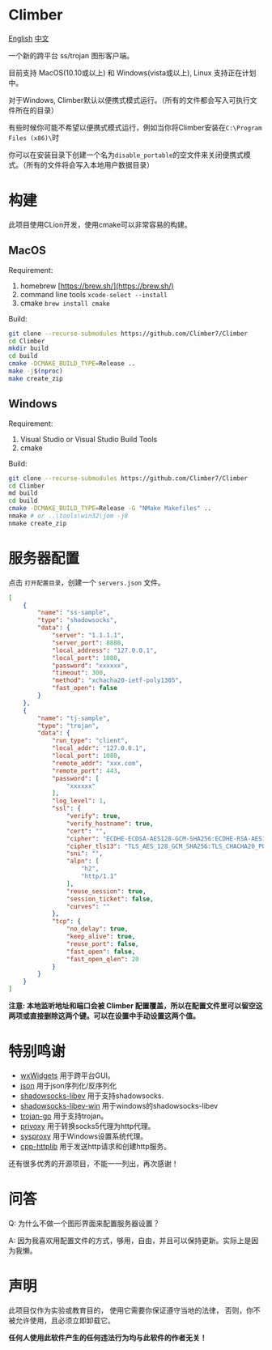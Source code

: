 # Climber

[English](README.md)
[中文](README_CN.md)

一个新的跨平台 ss/trojan 图形客户端。

目前支持 MacOS(10.10或以上) 和 Windows(vista或以上), Linux 支持正在计划中。

对于Windows, Climber默认以便携式模式运行。（所有的文件都会写入可执行文件所在的目录）

有些时候你可能不希望以便携式模式运行，例如当你将Climber安装在`C:\Program Files (x86)\`时

你可以在安装目录下创建一个名为`disable_portable`的空文件来关闭便携式模式。（所有的文件将会写入本地用户数据目录）

# 构建

此项目使用CLion开发，使用cmake可以非常容易的构建。

## MacOS

Requirement:

1. homebrew [https://brew.sh/](https://brew.sh/)
2. command line tools `xcode-select --install`
3. cmake `brew install cmake`

Build:

```bash
git clone --recurse-submodules https://github.com/Climber7/Climber
cd Climber
mkdir build
cd build
cmake -DCMAKE_BUILD_TYPE=Release .. 
make -j$(nproc)
make create_zip
```

## Windows

Requirement:

1. Visual Studio or Visual Studio Build Tools
2. cmake

Build:

```bash
git clone --recurse-submodules https://github.com/Climber7/Climber
cd Climber
md build
cd build
cmake -DCMAKE_BUILD_TYPE=Release -G "NMake Makefiles" .. 
nmake # or ..\tools\win32\jom -j8
nmake create_zip
```

# 服务器配置

点击 `打开配置目录`，创建一个 `servers.json` 文件。

```json
[
    {
        "name": "ss-sample",
        "type": "shadowsocks",
        "data": {
            "server": "1.1.1.1",
            "server_port": 8888,
            "local_address": "127.0.0.1",
            "local_port": 1080,
            "password": "xxxxxx",
            "timeout": 300,
            "method": "xchacha20-ietf-poly1305",
            "fast_open": false
        }
    },
    {
        "name": "tj-sample",
        "type": "trojan",
        "data": {
            "run_type": "client",
            "local_addr": "127.0.0.1",
            "local_port": 1080,
            "remote_addr": "xxx.com",
            "remote_port": 443,
            "password": [
                "xxxxxx"
            ],
            "log_level": 1,
            "ssl": {
                "verify": true,
                "verify_hostname": true,
                "cert": "",
                "cipher": "ECDHE-ECDSA-AES128-GCM-SHA256:ECDHE-RSA-AES128-GCM-SHA256:ECDHE-ECDSA-CHACHA20-POLY1305:ECDHE-RSA-CHACHA20-POLY1305:ECDHE-ECDSA-AES256-GCM-SHA384:ECDHE-RSA-AES256-GCM-SHA384:ECDHE-ECDSA-AES256-SHA:ECDHE-ECDSA-AES128-SHA:ECDHE-RSA-AES128-SHA:ECDHE-RSA-AES256-SHA:DHE-RSA-AES128-SHA:DHE-RSA-AES256-SHA:AES128-SHA:AES256-SHA:DES-CBC3-SHA",
                "cipher_tls13": "TLS_AES_128_GCM_SHA256:TLS_CHACHA20_POLY1305_SHA256:TLS_AES_256_GCM_SHA384",
                "sni": "",
                "alpn": [
                    "h2",
                    "http/1.1"
                ],
                "reuse_session": true,
                "session_ticket": false,
                "curves": ""
            },
            "tcp": {
                "no_delay": true,
                "keep_alive": true,
                "reuse_port": false,
                "fast_open": false,
                "fast_open_qlen": 20
            }
        }
    }
]
```

**注意: 本地监听地址和端口会被 Climber 配置覆盖，所以在配置文件里可以留空这两项或直接删除这两个键。可以在设置中手动设置这两个值。**

# 特别鸣谢

* [wxWidgets](https://www.wxwidgets.org/) 用于跨平台GUI。
* [json](https://github.com/nlohmann/json) 用于json序列化/反序列化
* [shadowsocks-libev](https://github.com/shadowsocks/shadowsocks-libev) 用于支持shadowsocks.
* [shadowsocks-libev-win](https://github.com/DDoSolitary/shadowsocks-libev-win) 用于windows的shadowsocks-libev
* [trojan-go](https://github.com/p4gefau1t/trojan-go) 用于支持trojan。
* [privoxy](https://www.privoxy.org/) 用于转换socks5代理为http代理。
* [sysproxy](https://github.com/Noisyfox/sysproxy) 用于Windows设置系统代理。
* [cpp-httplib](https://github.com/yhirose/cpp-httplib) 用于发送http请求和创建http服务。

还有很多优秀的开源项目，不能一一列出，再次感谢！

# 问答

Q: 为什么不做一个图形界面来配置服务器设置？

A: 因为我喜欢用配置文件的方式，够用，自由，并且可以保持更新。实际上是因为我懒。

# 声明

此项目仅作为实验或教育目的，
使用它需要你保证遵守当地的法律，
否则，你不被允许使用，且必须立即卸载它。

**任何人使用此软件产生的任何违法行为均与此软件的作者无关！**
